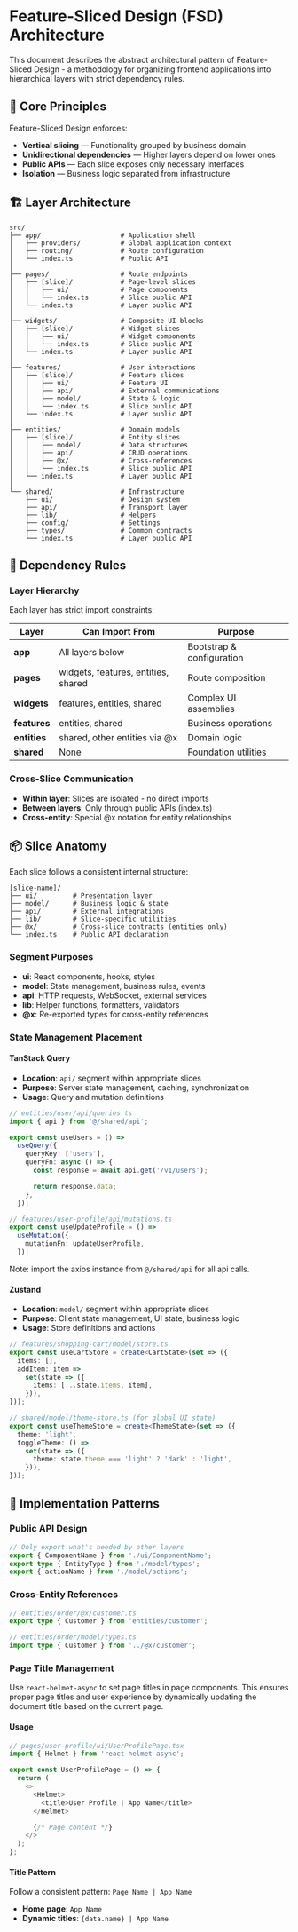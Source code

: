 # Feature-Sliced Design (FSD) Architecture

This document describes the abstract architectural pattern of Feature-Sliced Design - a methodology for organizing frontend applications into hierarchical layers with strict dependency rules.

## 📐 Core Principles

Feature-Sliced Design enforces:

- **Vertical slicing** — Functionality grouped by business domain
- **Unidirectional dependencies** — Higher layers depend on lower ones
- **Public APIs** — Each slice exposes only necessary interfaces
- **Isolation** — Business logic separated from infrastructure

## 🏗️ Layer Architecture

```
src/
├── app/                    # Application shell
│   ├── providers/          # Global application context
│   ├── routing/            # Route configuration
│   └── index.ts            # Public API
│
├── pages/                  # Route endpoints
│   ├── [slice]/            # Page-level slices
│   │   ├── ui/             # Page components
│   │   └── index.ts        # Slice public API
│   └── index.ts            # Layer public API
│
├── widgets/                # Composite UI blocks
│   ├── [slice]/            # Widget slices
│   │   ├── ui/             # Widget components
│   │   └── index.ts        # Slice public API
│   └── index.ts            # Layer public API
│
├── features/               # User interactions
│   ├── [slice]/            # Feature slices
│   │   ├── ui/             # Feature UI
│   │   ├── api/            # External communications
│   │   ├── model/          # State & logic
│   │   └── index.ts        # Slice public API
│   └── index.ts            # Layer public API
│
├── entities/               # Domain models
│   ├── [slice]/            # Entity slices
│   │   ├── model/          # Data structures
│   │   ├── api/            # CRUD operations
│   │   ├── @x/             # Cross-references
│   │   └── index.ts        # Slice public API
│   └── index.ts            # Layer public API
│
└── shared/                 # Infrastructure
    ├── ui/                 # Design system
    ├── api/                # Transport layer
    ├── lib/                # Helpers
    ├── config/             # Settings
    ├── types/              # Common contracts
    └── index.ts            # Layer public API
```

## 🔗 Dependency Rules

### Layer Hierarchy

Each layer has strict import constraints:

| Layer        | Can Import From                     | Purpose                   |
| ------------ | ----------------------------------- | ------------------------- |
| **app**      | All layers below                    | Bootstrap & configuration |
| **pages**    | widgets, features, entities, shared | Route composition         |
| **widgets**  | features, entities, shared          | Complex UI assemblies     |
| **features** | entities, shared                    | Business operations       |
| **entities** | shared, other entities via @x       | Domain logic              |
| **shared**   | None                                | Foundation utilities      |

### Cross-Slice Communication

- **Within layer**: Slices are isolated - no direct imports
- **Between layers**: Only through public APIs (index.ts)
- **Cross-entity**: Special @x notation for entity relationships

## 📦 Slice Anatomy

Each slice follows a consistent internal structure:

```
[slice-name]/
├── ui/         # Presentation layer
├── model/      # Business logic & state
├── api/        # External integrations
├── lib/        # Slice-specific utilities
├── @x/         # Cross-slice contracts (entities only)
└── index.ts    # Public API declaration
```

### Segment Purposes

- **ui**: React components, hooks, styles
- **model**: State management, business rules, events
- **api**: HTTP requests, WebSocket, external services
- **lib**: Helper functions, formatters, validators
- **@x**: Re-exported types for cross-entity references

### State Management Placement

#### TanStack Query

- **Location**: `api/` segment within appropriate slices
- **Purpose**: Server state management, caching, synchronization
- **Usage**: Query and mutation definitions

```typescript
// entities/user/api/queries.ts
import { api } from '@/shared/api';

export const useUsers = () =>
  useQuery({
    queryKey: ['users'],
    queryFn: async () => {
      const response = await api.get('/v1/users');

      return response.data;
    },
  });

// features/user-profile/api/mutations.ts
export const useUpdateProfile = () =>
  useMutation({
    mutationFn: updateUserProfile,
  });
```

Note: import the axios instance from `@/shared/api` for all api calls.

#### Zustand

- **Location**: `model/` segment within appropriate slices
- **Purpose**: Client state management, UI state, business logic
- **Usage**: Store definitions and actions

```typescript
// features/shopping-cart/model/store.ts
export const useCartStore = create<CartState>(set => ({
  items: [],
  addItem: item =>
    set(state => ({
      items: [...state.items, item],
    })),
}));

// shared/model/theme-store.ts (for global UI state)
export const useThemeStore = create<ThemeState>(set => ({
  theme: 'light',
  toggleTheme: () =>
    set(state => ({
      theme: state.theme === 'light' ? 'dark' : 'light',
    })),
}));
```

## 🎯 Implementation Patterns

### Public API Design

```typescript
// Only export what's needed by other layers
export { ComponentName } from './ui/ComponentName';
export type { EntityType } from './model/types';
export { actionName } from './model/actions';
```

### Cross-Entity References

```ts
// entities/order/@x/customer.ts
export type { Customer } from 'entities/customer';

// entities/order/model/types.ts
import type { Customer } from '../@x/customer';
```

### Page Title Management

Use `react-helmet-async` to set page titles in page components. This ensures proper page titles and user experience by dynamically updating the document title based on the current page.

#### Usage

```typescript
// pages/user-profile/ui/UserProfilePage.tsx
import { Helmet } from 'react-helmet-async';

export const UserProfilePage = () => {
  return (
    <>
      <Helmet>
        <title>User Profile | App Name</title>
      </Helmet>

      {/* Page content */}
    </>
  );
};
```

#### Title Pattern

Follow a consistent pattern: `Page Name | App Name`

- **Home page**: `App Name`
- **Dynamic titles**: `{data.name} | App Name`
